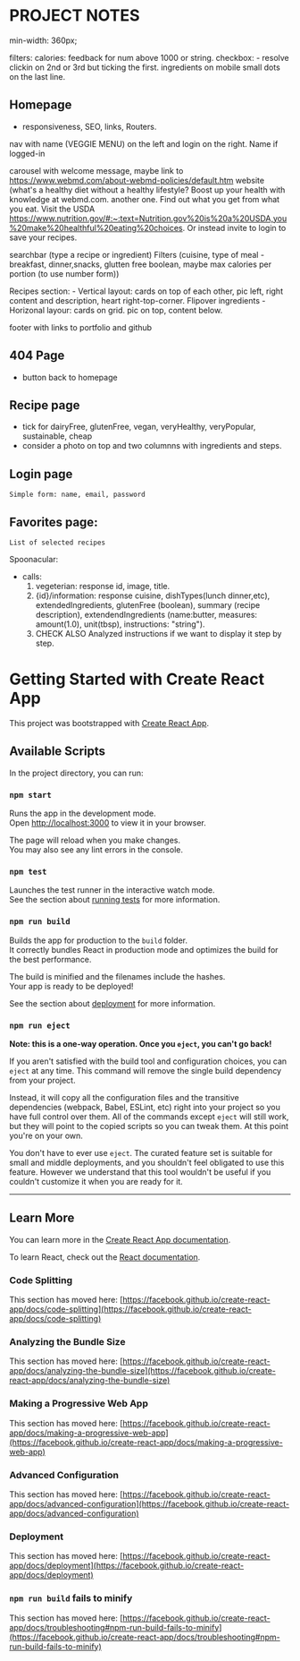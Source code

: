 # PROJECT NOTES

min-width: 360px;

filters:
calories: feedback for num above 1000 or string.
checkbox: - resolve clickin on 2nd or 3rd but ticking the first.
ingredients on mobile small dots on the last line.

## Homepage

- responsiveness, SEO, links, Routers.

nav with name (VEGGIE MENU) on the left and login on the right. Name if logged-in

carousel with welcome message, maybe link to https://www.webmd.com/about-webmd-policies/default.htm website (what's a healthy diet without a healthy lifestyle? Boost up your health with knowledge at webmd.com. another one. Find out what you get from what you eat. Visit the USDA https://www.nutrition.gov/#:~:text=Nutrition.gov%20is%20a%20USDA,you%20make%20healthful%20eating%20choices. Or instead invite to login to save your recipes.

searchbar (type a recipe or ingredient)
Filters (cuisine, type of meal -breakfast, dinner,snacks, glutten free boolean, maybe max calories per portion (to use number form))

Recipes section: - Vertical layout: cards on top of each other, pic left, right content and description, heart right-top-corner. Flipover ingredients - Horizonal layour: cards on grid. pic on top, content below.

footer with links to portfolio and github

## 404 Page

- button back to homepage

## Recipe page

- tick for dairyFree, glutenFree, vegan, veryHealthy, veryPopular, sustainable, cheap
- consider a photo on top and two columnns with ingredients and steps.

## Login page

    Simple form: name, email, password

## Favorites page:

    List of selected recipes

Spoonacular:

- calls:
  1.  vegeterian: response id, image, title.
  2.  {id}/information: response cuisine, dishTypes(lunch dinner,etc), extendedIngredients, glutenFree (boolean), summary (recipe description), extendendIngredients (name:butter, measures: amount(1.0), unit(tbsp), instructions: "string").
  3.  CHECK ALSO Analyzed instructions if we want to display it step by step.

# Getting Started with Create React App

This project was bootstrapped with [Create React App](https://github.com/facebook/create-react-app).

## Available Scripts

In the project directory, you can run:

### `npm start`

Runs the app in the development mode.\
Open [http://localhost:3000](http://localhost:3000) to view it in your browser.

The page will reload when you make changes.\
You may also see any lint errors in the console.

### `npm test`

Launches the test runner in the interactive watch mode.\
See the section about [running tests](https://facebook.github.io/create-react-app/docs/running-tests) for more information.

### `npm run build`

Builds the app for production to the `build` folder.\
It correctly bundles React in production mode and optimizes the build for the best performance.

The build is minified and the filenames include the hashes.\
Your app is ready to be deployed!

See the section about [deployment](https://facebook.github.io/create-react-app/docs/deployment) for more information.

### `npm run eject`

**Note: this is a one-way operation. Once you `eject`, you can't go back!**

If you aren't satisfied with the build tool and configuration choices, you can `eject` at any time. This command will remove the single build dependency from your project.

Instead, it will copy all the configuration files and the transitive dependencies (webpack, Babel, ESLint, etc) right into your project so you have full control over them. All of the commands except `eject` will still work, but they will point to the copied scripts so you can tweak them. At this point you're on your own.

You don't have to ever use `eject`. The curated feature set is suitable for small and middle deployments, and you shouldn't feel obligated to use this feature. However we understand that this tool wouldn't be useful if you couldn't customize it when you are ready for it.

---

## Learn More

You can learn more in the [Create React App documentation](https://facebook.github.io/create-react-app/docs/getting-started).

To learn React, check out the [React documentation](https://reactjs.org/).

### Code Splitting

This section has moved here: [https://facebook.github.io/create-react-app/docs/code-splitting](https://facebook.github.io/create-react-app/docs/code-splitting)

### Analyzing the Bundle Size

This section has moved here: [https://facebook.github.io/create-react-app/docs/analyzing-the-bundle-size](https://facebook.github.io/create-react-app/docs/analyzing-the-bundle-size)

### Making a Progressive Web App

This section has moved here: [https://facebook.github.io/create-react-app/docs/making-a-progressive-web-app](https://facebook.github.io/create-react-app/docs/making-a-progressive-web-app)

### Advanced Configuration

This section has moved here: [https://facebook.github.io/create-react-app/docs/advanced-configuration](https://facebook.github.io/create-react-app/docs/advanced-configuration)

### Deployment

This section has moved here: [https://facebook.github.io/create-react-app/docs/deployment](https://facebook.github.io/create-react-app/docs/deployment)

### `npm run build` fails to minify

This section has moved here: [https://facebook.github.io/create-react-app/docs/troubleshooting#npm-run-build-fails-to-minify](https://facebook.github.io/create-react-app/docs/troubleshooting#npm-run-build-fails-to-minify)
